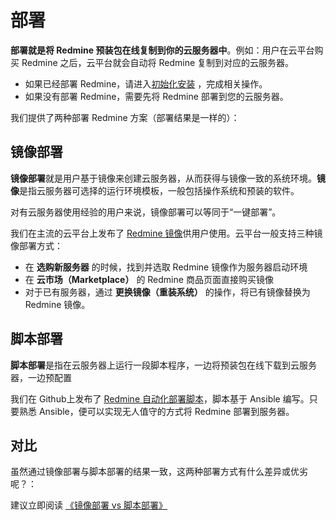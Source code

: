 # 部署

**部署就是将 Redmine 预装包在线复制到你的云服务器中**。例如：用户在云平台购买 Redmine 之后，云平台就会自动将 Redmine 复制到对应的云服务器。

- 如果已经部署 Redmine，请进入[初始化安装](/zh/stack-installation.md) ，完成相关操作。
- 如果没有部署 Redmine，需要先将 Redmine 部署到您的云服务器。

我们提供了两种部署 Redmine 方案（部署结果是一样的）：

## 镜像部署

**镜像部署**就是用户基于镜像来创建云服务器，从而获得与镜像一致的系统环境。**镜像**是指云服务器可选择的运行环境模板，一般包括操作系统和预装的软件。

对有云服务器使用经验的用户来说，镜像部署可以等同于“一键部署”。

我们在主流的云平台上发布了 [Redmine 镜像](https://apps.websoft9.com/redis)供用户使用。云平台一般支持三种镜像部署方式：

* 在 **选购新服务器** 的时候，找到并选取 Redmine 镜像作为服务器启动环境
* 在 **云市场（Marketplace）**  的 Redmine 商品页面直接购买镜像
* 对于已有服务器，通过 **更换镜像（重装系统）** 的操作，将已有镜像替换为 Redmine 镜像。

## 脚本部署

**脚本部署**是指在云服务器上运行一段脚本程序，一边将预装包在线下载到云服务器，一边预配置

我们在 Github上发布了 [Redmine 自动化部署脚本](https://github.com/Websoft9/ansible-redis)，脚本基于 Ansible 编写。只要熟悉 Ansible，便可以实现无人值守的方式将 Redmine 部署到服务器。

## 对比

虽然通过镜像部署与脚本部署的结果一致，这两种部署方式有什么差异或优劣呢？：

建议立即阅读 [《镜像部署 vs 脚本部署》](https://support.websoft9.com/docs/faq/zh/bz-product.html#镜像部署-vs-脚本部署)